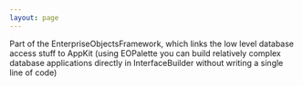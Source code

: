 ```yaml
---
layout: page
---
```


Part of the EnterpriseObjectsFramework, which links the low level database access stuff to AppKit (using EOPalette you can build relatively complex database applications directly in InterfaceBuilder without writing a single line of code)

